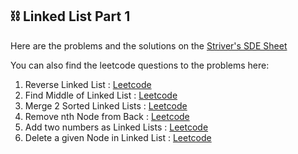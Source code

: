 ## :chains: Linked List Part 1

Here are the problems and the solutions on the [Striver's SDE Sheet](https://takeuforward.org/interviews/strivers-sde-sheet-top-coding-interview-problems) 

You can also find the leetcode questions to the problems here: 
1. Reverse Linked List : [Leetcode](https://leetcode.com/problems/reverse-linked-list/)
2. Find Middle of Linked List : [Leetcode](https://leetcode.com/problems/middle-of-the-linked-list/)
3. Merge 2 Sorted Linked Lists : [Leetcode](https://leetcode.com/problems/merge-two-sorted-lists/)
4. Remove nth Node from Back : [Leetcode](https://leetcode.com/problems/remove-nth-node-from-end-of-list/)
5. Add two numbers as Linked Lists : [Leetcode](https://leetcode.com/problems/add-two-numbers/)
6. Delete a given Node in Linked List : [Leetcode](https://leetcode.com/problems/delete-node-in-a-linked-list/)
